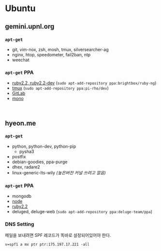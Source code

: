 Ubuntu
========

gemini.upnl.org
--------
### `apt-get`
- git, vim-nox, zsh, mosh, tmux, silversearcher-ag
- nginx, htop, speedometer, fail2ban, ntp
- weechat

### `apt-get` PPA
- [ruby2.2, ruby2.2-dev](https://www.brightbox.com/docs/ruby/ubuntu/) (`sudo apt-add-repository ppa:brightbox/ruby-ng`)
- [tmux](https://launchpad.net/~pi-rho/+archive/ubuntu/dev) (`sudo apt-add-repository ppa:pi-rho/dev`)
- [GitLab](https://about.gitlab.com/downloads/#ubuntu1404)
- [mono](http://www.mono-project.com/docs/getting-started/install/linux/)

<br>

hyeon.me
--------
### `apt-get`
- python, python-dev, python-pip
    * pysha3
- postfix
- debian-goodies, ppa-purge
- dhex, radare2
- linux-generic-lts-wily *(높은버전 커널 쓰려고 깔음)*

### `apt-get` PPA
- mongodb
- [node](https://github.com/joyent/node/wiki/Installing-Node.js-via-package-manager#debian-and-ubuntu-based-linux-distributions)
- [ruby2.2](https://www.brightbox.com/blog/2015/01/05/ruby-2-2-0-packages-for-ubuntu/)
- deluged, deluge-web (`sudo apt-add-repository ppa:deluge-team/ppa`)

### DNS Setting
메일을 보내려면 SPF 레코드가 똑바로 설정되어있어야 한다.

    v=spf1 a mx ptr ptr:175.197.17.221 -all
